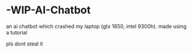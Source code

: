 # -WIP-AI-Chatbot

an ai chatbot which crashed my laptop (gtx 1650, intel 9300h). made using a tutorial

pls dont steal it
